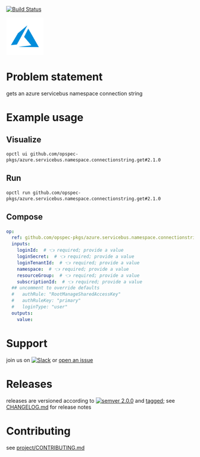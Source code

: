 [![Build Status](https://github.com/opspec-pkgs/azure.servicebus.namespace.connectionstring.get/workflows/build/badge.svg?branch=main)](https://github.com/opspec-pkgs/azure.servicebus.namespace.connectionstring.get/actions?query=workflow%3Abuild+branch%3Amain)

<img src="icon.svg" alt="icon" height="100px">

# Problem statement

gets an azure servicebus namespace connection string

# Example usage

## Visualize

```shell
opctl ui github.com/opspec-pkgs/azure.servicebus.namespace.connectionstring.get#2.1.0
```

## Run

```
opctl run github.com/opspec-pkgs/azure.servicebus.namespace.connectionstring.get#2.1.0
```

## Compose

```yaml
op:
  ref: github.com/opspec-pkgs/azure.servicebus.namespace.connectionstring.get#2.1.0
  inputs:
    loginId:  # 👈 required; provide a value
    loginSecret:  # 👈 required; provide a value
    loginTenantId:  # 👈 required; provide a value
    namespace:  # 👈 required; provide a value
    resourceGroup:  # 👈 required; provide a value
    subscriptionId:  # 👈 required; provide a value
  ## uncomment to override defaults
  #   authRule: "RootManageSharedAccessKey"
  #   authRuleKey: "primary"
  #   loginType: "user"
  outputs:
    value:
```

# Support

join us on
[![Slack](https://img.shields.io/badge/slack-opctl-E01563.svg)](https://join.slack.com/t/opctl/shared_invite/zt-51zodvjn-Ul_UXfkhqYLWZPQTvNPp5w)
or
[open an issue](https://github.com/opspec-pkgs/azure.servicebus.namespace.connectionstring.get/issues)

# Releases

releases are versioned according to
[![semver 2.0.0](https://img.shields.io/badge/semver-2.0.0-brightgreen.svg)](http://semver.org/spec/v2.0.0.html)
and [tagged](https://git-scm.com/book/en/v2/Git-Basics-Tagging); see
[CHANGELOG.md](CHANGELOG.md) for release notes

# Contributing

see
[project/CONTRIBUTING.md](https://github.com/opspec-pkgs/project/blob/main/CONTRIBUTING.md)
